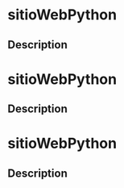 # sitioWebPython

## Description

# sitioWebPython

## Description

# sitioWebPython

## Description

